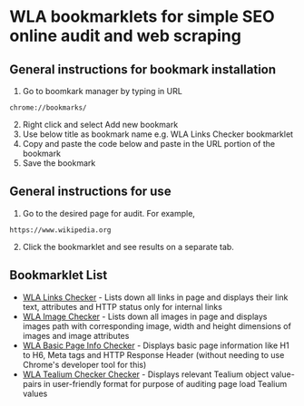 # WLA bookmarklets for simple SEO online audit and web scraping

## General instructions for bookmark installation

1. Go to boomkark manager by typing in URL 
```
chrome://bookmarks/
``` 
2. Right click and select Add new bookmark 
3. Use below title as bookmark name e.g. WLA Links Checker bookmarklet
4. Copy and paste the code below and paste in the URL portion of the bookmark
5. Save the bookmark

## General instructions for use

1. Go to the desired page for audit. For example, 
```
https://www.wikipedia.org
```
2. Click the bookmarklet and see results on a separate tab.


## Bookmarklet List

* [WLA Links Checker](WLALinksChecker.md) - Lists down all links in page and displays their link text, attributes and  HTTP status only for internal links
* [WLA Image Checker](WLAImagesChecker.md) - Lists down all images in page and displays images path with corresponding image, width and height dimensions of images and image attributes
* [WLA Basic Page Info Checker](WLABasicPageInfoChecker.md) - Displays basic page information like H1 to H6, Meta tags and HTTP Response Header (without needing to use Chrome's developer tool for this)
* [WLA Tealium Checker Checker](WLATealiumChecker.md) - Displays relevant Tealium object value-pairs in user-friendly format for purpose of auditing page load Tealium values 


